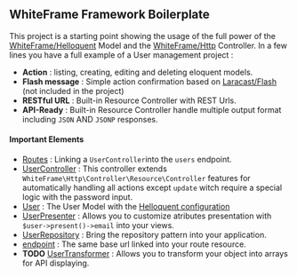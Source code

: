 ## WhiteFrame Framework Boilerplate

This project is a starting point showing the usage of the full power of the [WhiteFrame/Helloquent](https://github.com/white-frame/helloquent) Model and the [WhiteFrame/Http](https://github.com/white-frame/http) Controller. In a few lines you have a full example of a User management project : 

* **Action** : listing, creating, editing and deleting eloquent models.
* **Flash message** : Simple action confirmation based on [Laracast/Flash](https://github.com/laracasts/flash) (not included in the project)
* **RESTful URL** : Built-in Resource Controller with REST Urls.
* **API-Ready** : Built-in Resource Controller handle multiple output format including `JSON` AND `JSONP` responses.

#### Important Elements

* [Routes](https://github.com/white-frame/boilerplate/blob/master/app/Http/routes.php#L7) : Linking a `UserController`into the `users` endpoint.
* [UserController](https://github.com/white-frame/boilerplate/blob/master/app/Http/Controllers/UserController.php) : This controller extends `WhiteFrame\Http\Controller\Resource\Controller` features for automatically handling all actions except `update` witch require a special logic with the password input.
* [User](https://github.com/white-frame/boilerplate/blob/master/app/User.php) : The User Model with the [Helloquent configuration](https://github.com/white-frame/boilerplate/blob/master/app/User.php#L19-L23)
 * [UserPresenter](https://github.com/white-frame/boilerplate/blob/master/app/Presenters/UserPresenter.php) : Allows you to customize atributes presentation with `$user->present()->email` into your views.
 * [UserRepository](https://github.com/white-frame/boilerplate/blob/master/app/Repositories/UserRepository.php) : Bring the repository pattern into your application.
 * [endpoint](https://github.com/white-frame/boilerplate/blob/master/app/User.php#L23) : The same base url linked into your route resource.
 * **TODO** [UserTransformer](https://github.com/white-frame/boilerplate/tree/master/app/Transformers/UserTransformer.php) : Allows you to transform your object into arrays for API displaying.

